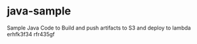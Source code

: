 # java-sample
Sample Java Code to Build and push artifacts to S3 and deploy to lambda
erhfk3f34
rfr435gf
